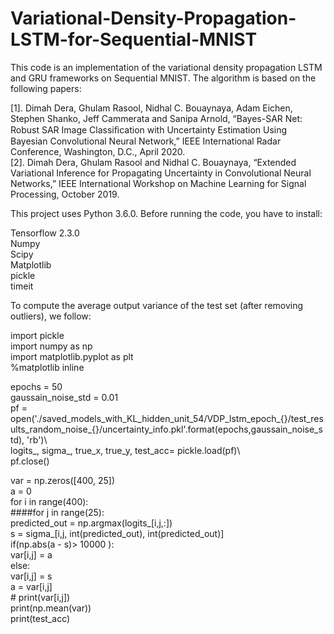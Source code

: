 # Variational-Density-Propagation-LSTM-for-Sequential-MNIST
This code is an implementation of the variational density propagation LSTM and GRU frameworks on Sequential MNIST. 
The algorithm is based on the following papers:

[1].	Dimah Dera, Ghulam Rasool, Nidhal C. Bouaynaya, Adam Eichen, Stephen Shanko, Jeff Cammerata and Sanipa Arnold, “Bayes-SAR Net: Robust SAR Image Classiﬁcation with Uncertainty Estimation Using Bayesian Convolutional Neural Network,” IEEE International Radar Conference, Washington, D.C., April 2020.  
[2].	Dimah Dera, Ghulam Rasool and Nidhal C. Bouaynaya, “Extended Variational Inference for Propagating Uncertainty in Convolutional Neural Networks,” IEEE International Workshop on Machine Learning for Signal Processing, October 2019.

This project uses Python 3.6.0. Before running the code, you have to install:

Tensorflow 2.3.0\
Numpy\
Scipy\
Matplotlib\
pickle\
timeit

To compute the average output variance of the test set (after removing outliers), we follow:

import pickle\
import numpy as np\
import matplotlib.pyplot as plt\
%matplotlib inline

epochs = 50\
gaussain_noise_std = 0.01\
pf = open('./saved_models_with_KL_hidden_unit_54/VDP_lstm_epoch_{}/test_results_random_noise_{}/uncertainty_info.pkl'.format(epochs,gaussain_noise_std), 'rb')\         
logits_, sigma_, true_x, true_y, test_acc= pickle.load(pf)\                                                   
pf.close()

 
var = np.zeros([400, 25])\
a = 0\
for i in range(400):\
####for j in range(25):\
        predicted_out = np.argmax(logits_[i,j,:])\
        s = sigma_[i,j, int(predicted_out), int(predicted_out)]\
        if(np.abs(a - s)> 10000 ):\
            var[i,j] = a\
        else:\
            var[i,j] = s\
        a = var[i,j]\
      #  print(var[i,j])\
print(np.mean(var))\
print(test_acc)

